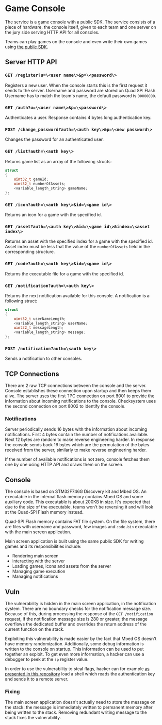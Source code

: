 # Game Console

The service is a game console with a public SDK. The service consists of a piece of hardware, the console itself, given to each team and one server on the jury side serving HTTP API for all consoles.

Teams can play games on the console and even write their own games using [the public SDK](/services/game_console/SDK.md.html).

## Server HTTP API

### `GET /register?u=\<user name\>&p=\<password\>`

Registers a new user. When the console starts this is the first request it sends to the server. Username and password are stored on Quad SPI Flash. Username has to match the team's name, the default password is `00000000`.

### `GET /auth?u=\<user name\>&p=\<password\>`

Authenticates a user. Response contains 4 bytes long authentication key.

### `POST /change_password?auth=\<auth key\>&p=\<new password\>`

Changes the password for an authenticated user.

### `GET /list?auth=\<auth key\>`

Returns game list as an array of the following structs:

```c++
struct 
{
    uint32_t gameId;
    uint32_t numberOfAssets;
    <variable_length_string> gameName;
};
```

### `GET /icon?auth=\<auth key\>&id=\<game id\>`

Returns an icon for a game with the specified id.

### `GET /asset?auth=\<auth key\>&id=\<game id\>&index=\<asset index\>`

Returns an asset with the specified index for a game with the specified id. Asset index must be less that the value of the `numberOfAssets` field in the corresponding structure.

### `GET /code?auth=\<auth key\>&id=\<game id\>`

Returns the executable file for a game with the specified id.

### `GET /notification?auth=\<auth key\>`

Returns the next notification available for this console. A notification is a following struct:

```c++
struct 
{
    uint32_t userNameLength;
    <variable_length_string> userName;
    uint32_t messageLength;
    <variable_length_string> message;
};
```

### `POST /notification?auth=\<auth key\>`

Sends a notification to other consoles.

## TCP Connections

There are 2 raw TCP connections between the console and the server. Console establishes these connection upon startup and then keeps them alive. The server uses the first TPC connection on port 8001 to provide the information about incoming notifications to the console. Checksystem uses the second connection on port 8002 to identify the console.

### Notifications

Server periodically sends 16 bytes with the information about incoming notifications. First 4 bytes contain the number of notifications available. Next 12 bytes are random to make reverse engineering harder. In response the console sends back 16 bytes which are the permutation of the bytes received from the server, similarly to make reverse engineering harder.

If the number of available notifications is not zero, console fetches them one by one using HTTP API and draws them on the screen.

## Console

The console is based on STM32F746G Discovery kit and Mbed OS. An executable in the internal flash memory contains Mbed OS and some auxiliary code. This executable is about 200KB in size. It's expected that due to the size of the executable, teams won't be reversing it and will look at the Quad-SPI Flash memory instead.

Quad-SPI Flash memory contains FAT file system. On the file system, there are files with username and password, few images and `code.bin` executable with the main screen application.

Main screen application is built using the same public SDK for writing games and its responsibilities include:

- Rendering main screen
- Interacting with the server
- Loading games, icons and assets from the server
- Managing game execution
- Managing notifications

## Vuln

The vulnerability is hidden in the main screen application, in the notification system. There are no boundary checks for the notification message size. Because of this, during processing the response of the `GET /notification` request, if the notification message size is 280 or greater, the message overflows the dedicated buffer and overrides the return address of the current function on the stack.

Exploiting this vulnerability is made easier by the fact that Mbed OS doesn't have memory randomization. Additionally, some debug information is written to the console on startup. This information can be used to put together an exploit. To get even more information, a hacker can use a debugger to peek at the `sp` register value.

In order to use the vulnerability to steal flags, hacker can for example [as presented in this repository](/sploits/game_console) load a shell which reads the authentication key and sends it to a remote server.

### Fixing

The main screen application doesn't actually need to store the message on the stack: the message is immediately written to permanent memory after being written to the stack. Removing redundant writing message to the stack fixes the vulnerability.